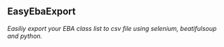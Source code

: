 ## EasyEbaExport
*Easiliy export your EBA class list to csv file using selenium, beatifulsoup and python.*
